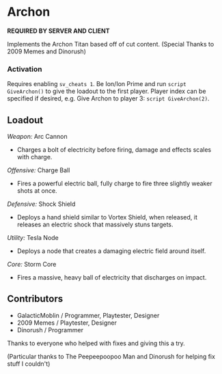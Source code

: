 # Archon

**REQUIRED BY SERVER AND CLIENT**

Implements the Archon Titan based off of cut content. (Special Thanks to 2009 Memes and Dinorush)

### Activation
Requires enabling ```sv_cheats 1```. Be Ion/Ion Prime and run ```script GiveArchon()``` to give the loadout to the first player. Player index can be specified if desired, e.g. Give Archon to player 3: ```script GiveArchon(2)```.

## Loadout

*Weapon:* Arc Cannon

- Charges a bolt of electricity before firing, damage and effects scales with charge.

*Offensive:* Charge Ball

- Fires a powerful electric ball, fully charge to fire three slightly weaker shots at once.

*Defensive:* Shock Shield

- Deploys a hand shield similar to Vortex Shield, when released, it releases an electric shock that massively stuns targets.

*Utility:* Tesla Node

- Deploys a node that creates a damaging electric field around itself.

*Core:* Storm Core

- Fires a massive, heavy ball of electricity that discharges on impact.

## Contributors
- GalacticMoblin / Programmer, Playtester, Designer
- 2009 Memes / Playtester, Designer
- Dinorush / Programmer

Thanks to everyone who helped with fixes and giving this a try.

(Particular thanks to The Peepeepoopoo Man and Dinorush for helping fix stuff I couldn't)
